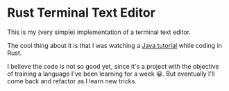 # Rust Terminal Text Editor

This is my (very simple) implementation of a terminal text editor.

The cool thing about it is that I was watching a [Java tutorial](https://www.youtube.com/watch?v=kT4JYQi9w4w) 
while coding in Rust.

I believe the code is not so good yet, since it's a project with the objective of training a language I've been 
learning for a week 😀. But eventually I'll come back and refactor as I learn new tricks.

